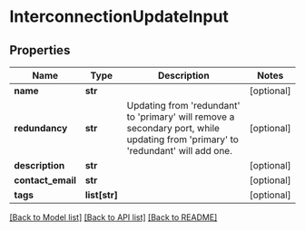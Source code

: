 # InterconnectionUpdateInput


## Properties
Name | Type | Description | Notes
------------ | ------------- | ------------- | -------------
**name** | **str** |  | [optional] 
**redundancy** | **str** | Updating from &#39;redundant&#39; to &#39;primary&#39; will remove a secondary port, while updating from &#39;primary&#39; to &#39;redundant&#39; will add one. | [optional] 
**description** | **str** |  | [optional] 
**contact_email** | **str** |  | [optional] 
**tags** | **list[str]** |  | [optional] 

[[Back to Model list]](../README.md#documentation-for-models) [[Back to API list]](../README.md#documentation-for-api-endpoints) [[Back to README]](../README.md)



